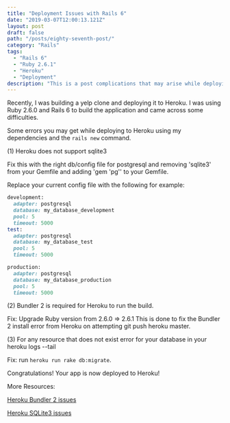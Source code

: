 ```yaml
---
title: "Deployment Issues with Rails 6"
date: "2019-03-07T12:00:13.121Z"
layout: post
draft: false
path: "/posts/eighty-seventh-post/"
category: "Rails"
tags:
  - "Rails 6"
  - "Ruby 2.6.1"
  - "Heroku"
  - "Deployment"
description: "This is a post complications that may arise while deploying to Heroku with Rails 6 & Ruby 2.6.0 as well as how to fix them."
---
```


Recently, I was building a yelp clone and deploying it to Heroku. I was using Ruby 2.6.0 and Rails 6 to build the application and came across some difficulties. 

Some errors you may get while deploying to Heroku using my dependencies and the `rails new` command. 

(1) Heroku does not support sqlite3 

Fix this with the right db/config file for postgresql and removing 'sqlite3' from your Gemfile and adding 'gem 'pg'' to your Gemfile. 

Replace your current config file with the following for example: 

```ruby
development:
  adapter: postgresql
  database: my_database_development
  pool: 5
  timeout: 5000
test:
  adapter: postgresql
  database: my_database_test
  pool: 5
  timeout: 5000

production:
  adapter: postgresql
  database: my_database_production
  pool: 5
  timeout: 5000
```

(2) Bundler 2 is required for Heroku to run the build. 

Fix: Upgrade Ruby version from 2.6.0 => 2.6.1
 This is done to fix the Bundler 2 install error from Heroku on attempting git push heroku master. 

(3) For any resource that does not exist error for your database in your heroku logs --tail 

Fix: run `heroku run rake db:migrate`. 

Congratulations! Your app is now deployed to Heroku!

More Resources: 

<a href="https://devcenter.heroku.com/articles/bundler-version#app-not-using-the-currently-supported-bundler-version">Heroku Bundler 2 issues</a>

<a href="https://devcenter.heroku.com/articles/sqlite3">Heroku SQLite3 issues</a>